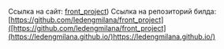 Ссылка на сайт: [front_project](https://ledengmilana.github.io/front_project/))
Ссылка на репозиторий билда: [https://github.com/ledengmilana/front_project]([https://github.com/ledengmilana/front_project](https://ledengmilana.github.io/)https://ledengmilana.github.io/)

